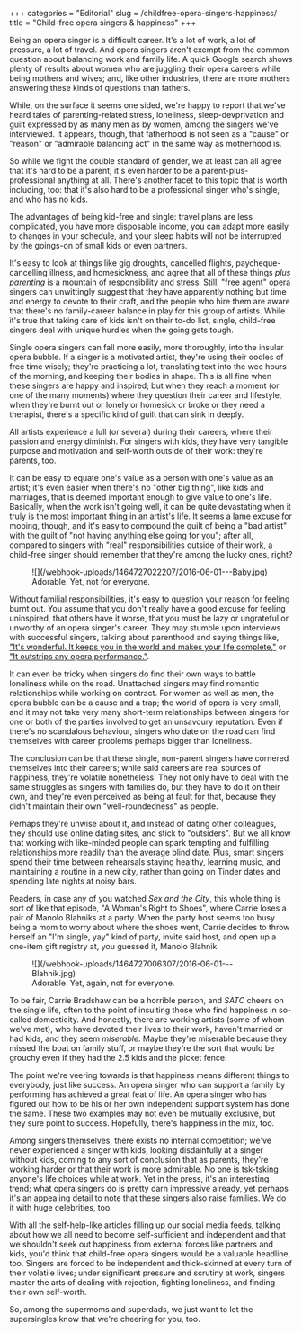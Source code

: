 +++
categories = "Editorial"
slug = /childfree-opera-singers-happiness/
title = "Child-free opera singers &amp; happiness"
+++

Being an opera singer is a difficult career. It's a lot of work, a lot of pressure, a lot of travel. And opera singers aren't exempt from the common question about balancing work and family life. A quick Google search shows plenty of results about women who are juggling their opera careers while being mothers and wives; and, like other industries, there are more mothers answering these kinds of questions than fathers.

While, on the surface it seems one sided, we're happy to report that we've heard tales of parenting-related stress, loneliness, sleep-devprivation and guilt expressed by as many men as by women, among the singers we've interviewed. It appears, though, that fatherhood is not seen as a "cause" or "reason" or "admirable balancing act" in the same way as motherhood is.

So while we fight the double standard of gender, we at least can all agree that it's hard to be a parent; it's even harder to be a parent-plus-professional anything at all. There's another facet to this topic that is worth including, too: that it's also hard to be a professional singer who's single, and who has no kids.

The advantages of being kid-free and single: travel plans are less complicated, you have more disposable income, you can adapt more easily to changes in your schedule, and your sleep habits will not be interrupted by the goings-on of small kids or even partners.

It's easy to look at things like gig droughts, cancelled flights, paycheque-cancelling illness, and homesickness, and agree that all of these things *plus parenting* is a mountain of responsibility and stress. Still, "free agent" opera singers can unwittingly suggest that they have apparently nothing but time and energy to devote to their craft, and the people who hire them are aware that there's no family-career balance in play for this group of artists. While it's true that taking care of kids isn't on their to-do list, single, child-free singers deal with unique hurdles when the going gets tough.

Single opera singers can fall more easily, more thoroughly, into the insular opera bubble. If a singer is a motivated artist, they're using their oodles of free time wisely; they're practicing a lot, translating text into the wee hours of the morning, and keeping their bodies in shape. This is all fine when these singers are happy and inspired; but when they reach a moment (or one of the many moments) where they question their career and lifestyle, when they're burnt out or lonely or homesick or broke or they need a therapist, there's a specific kind of guilt that can sink in deeply.

All artists experience a lull (or several) during their careers, where their passion and energy diminish. For singers with kids, they have very tangible purpose and motivation and self-worth outside of their work: they're parents, too. 

It can be easy to equate one's value as a person with one's value as an artist; it's even easier when there's no "other big thing", like kids and marriages, that is deemed important enough to give value to one's life. Basically, when the work isn't going well, it can be quite devastating when it truly is the most important thing in an artist's life. It seems a lame excuse for moping, though, and it's easy to compound the guilt of being a "bad artist" with the guilt of "not having anything else going for you"; after all, compared to singers with "real" responsibilities outside of their work, a child-free singer should remember that they're among the lucky ones, right? 

<figure data-type="image">![](/webhook-uploads/1464727022207/2016-06-01---Baby.jpg)
<figcaption>Adorable. Yet, not for everyone.</figcaption>
</figure>

Without familial responsibilities, it's easy to question your reason for feeling burnt out. You assume that you don't really have a good excuse for feeling uninspired, that others have it worse, that you must be lazy or ungrateful or unworthy of an opera singer's career. They may stumble upon interviews with successful singers, talking about parenthood and saying things like, ["It's wonderful. It keeps you in the world and makes your life complete,"](http://www.latinospost.com/articles/14077/20130311/la-traviata-soprano-diana-damrau-motherhood-future-projects-singing-dream.htm) or ["It outstrips any opera performance."](http://www.theoperablog.com/diva-interrupted-opera-and-motherhood/). 

It can even be tricky when singers do find their own ways to battle loneliness while on the road. Unattached singers may find romantic relationships while working on contract. For women as well as men, the opera bubble can be a cause and a trap; the world of opera is very small, and it may not take very many short-term relationships between singers for one or both of the parties involved to get an unsavoury reputation. Even if there's no scandalous behaviour, singers who date on the road can find themselves with career problems perhaps bigger than loneliness. 

The conclusion can be that these single, non-parent singers have cornered themselves into their careers; while said careers are real sources of happiness, they're volatile nonetheless. They not only have to deal with the same struggles as singers with families do, but they have to do it on their own, and they're even perceived as being at fault for that, because they didn't maintain their own "well-roundedness" as people.

Perhaps they're unwise about it, and instead of dating other colleagues, they should use online dating sites, and stick to "outsiders". But we all know that working with like-minded people can spark tempting and fulfilling relationships more readily than the average blind date. Plus, smart singers spend their time between rehearsals staying healthy, learning music, and maintaining a routine in a new city, rather than going on Tinder dates and spending late nights at noisy bars.

Readers, in case any of you watched *Sex and the City*, this whole thing is sort of like that episode, "A Woman's Right to Shoes", where Carrie loses a pair of Manolo Blahniks at a party. When the party host seems too busy being a mom to worry about where the shoes went, Carrie decides to throw herself an "I'm single, yay" kind of party, invite said host, and open up a one-item gift registry at, you guessed it, Manolo Blahnik.

<figure data-type="image">![](/webhook-uploads/1464727006307/2016-06-01---Blahnik.jpg)
<figcaption>Adorable. Yet, again, not for everyone.</figcaption>
</figure>

To be fair, Carrie Bradshaw can be a horrible person, and *SATC* cheers on the single life, often to the point of insulting those who find happiness in so-called domesticity. And honestly, there are working artists (some of whom we've met), who have devoted their lives to their work, haven't married or had kids, and they seem *miserable*. Maybe they're miserable because they missed the boat on family stuff, or maybe they're the sort that would be grouchy even if they had the 2.5 kids and the picket fence.

The point we're veering towards is that happiness means different things to everybody, just like success. An opera singer who can support a family by performing has achieved a great feat of life. An opera singer who has figured out how to be his or her own independent support system has done the same. These two examples may not even be mutually exclusive, but they sure point to success. Hopefully, there's happiness in the mix, too.

Among singers themselves, there exists no internal competition; we've never experienced a singer with kids, looking disdainfully at a singer without kids, coming to any sort of conclusion that as parents, they're working harder or that their work is more admirable. No one is tsk-tsking anyone's life choices while at work. Yet in the press, it's an interesting trend; what opera singers do is pretty darn impressive already, yet perhaps it's an appealing detail to note that these singers also raise families. We do it with huge celebrities, too.

With all the self-help-like articles filling up our social media feeds, talking about how we all need to become self-sufficient and independent and that we shouldn't seek out happiness from external forces like partners and kids, you'd think that child-free opera singers would be a valuable headline, too. Singers are forced to be independent and thick-skinned at every turn of their volatile lives; under significant pressure and scrutiny at work, singers master the arts of dealing with rejection, fighting loneliness, and finding their own self-worth.

So, among the supermoms and superdads, we just want to let the supersingles know that we're cheering for you, too.

